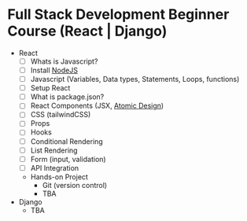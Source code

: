 # Full Stack Development  Beginner Course (React | Django)

- React
  - [ ] Whats is Javascript?
  - [ ] Install [NodeJS](https://nodejs.org/en)
  - [ ] Javascript (Variables, Data types, Statements, Loops, functions)
  - [ ] Setup React
  - [ ] What is package.json?
  - [ ] React Components (JSX, [Atomic Design](https://medium.com/@janelle.wg/atomic-design-pattern-how-to-structure-your-react-application-2bb4d9ca5f97))
  - [ ] CSS (tailwindCSS)
  - [ ] Props
  - [ ] Hooks
  - [ ] Conditional Rendering
  - [ ] List Rendering
  - [ ] Form (input, validation)
  - [ ] API Integration
  - Hands-on Project
    - Git (version control)
    - TBA
- Django
  - TBA
